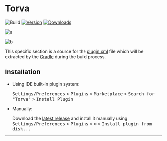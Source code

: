 # Torva

![Build](https://github.com/vineetver/Torva/workflows/Build/badge.svg)
[![Version](https://img.shields.io/jetbrains/plugin/v/com.github.vineetver.torva.svg)](https://plugins.jetbrains.com/plugin/com.github.vineetver.torva)
[![Downloads](https://img.shields.io/jetbrains/plugin/d/com.github.vineetver.torva.svg)](https://plugins.jetbrains.com/plugin/com.github.vineetver.torva)

![a](https://user-images.githubusercontent.com/66165922/186718895-46cc0e89-b9ca-4635-8250-356dbe95d432.jpeg)

![b](https://user-images.githubusercontent.com/66165922/186719006-893a4380-898b-40e8-ae91-5e500e5b1304.jpeg)


<!-- Plugin description -->

This specific section is a source for the [plugin.xml](/src/main/resources/META-INF/plugin.xml) file which will be extracted by the [Gradle](/build.gradle.kts) during the build process.

<!-- Plugin description end -->

## Installation

- Using IDE built-in plugin system:
  
  <kbd>Settings/Preferences</kbd> > <kbd>Plugins</kbd> > <kbd>Marketplace</kbd> > <kbd>Search for "Torva"</kbd> >
  <kbd>Install Plugin</kbd>
  
- Manually:

  Download the [latest release](https://github.com/vineetver/Torva/releases/latest) and install it manually using
  <kbd>Settings/Preferences</kbd> > <kbd>Plugins</kbd> > <kbd>⚙️</kbd> > <kbd>Install plugin from disk...</kbd>


---

